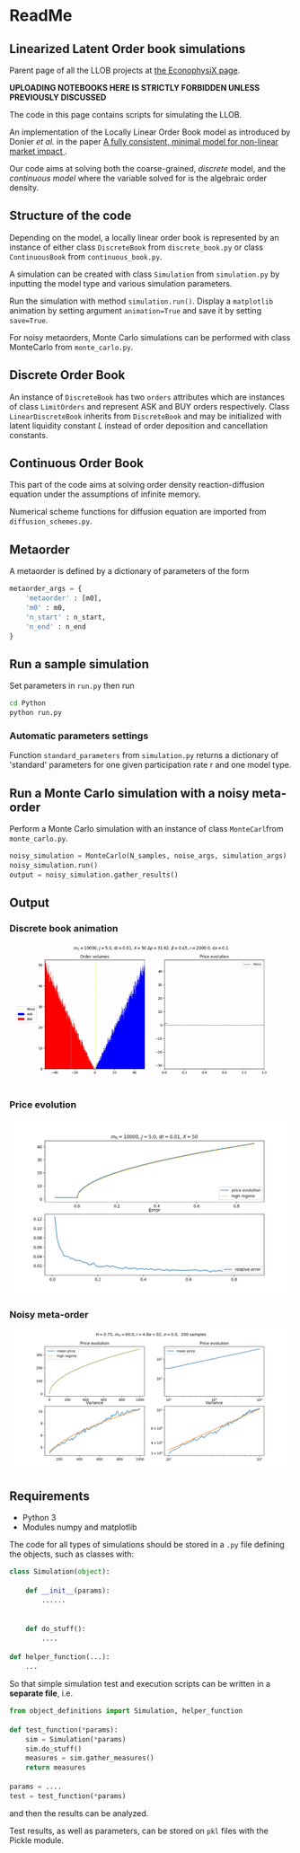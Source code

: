 # ReadMe 

## Linearized Latent Order book simulations
Parent page of all the LLOB projects at  [the EconophysiX page](https://econophysix-confluence.atlassian.net/wiki/spaces/RES/pages/43679790/LLOBs).


**UPLOADING NOTEBOOKS HERE IS STRICTLY FORBIDDEN UNLESS PREVIOUSLY DISCUSSED**

The code in this page contains scripts for simulating the LLOB.


An implementation of the Locally Linear Order Book model as introduced by Donier *et al.* in the paper [A fully consistent, minimal model for non-linear market impact ](https://https://arxiv.org/abs/1412.0141).

Our code aims at solving both the coarse-grained, *discrete* model, and the *continuous model* where the variable solved for is the algebraic order density.

## Structure of the code

Depending on the model, a locally linear order book is represented by an instance of either class `DiscreteBook` from `discrete_book.py` or class `ContinuousBook` from `continuous_book.py`.

A simulation can be created with class `Simulation` from `simulation.py` by inputting the model type and various simulation parameters.

Run the simulation with method `simulation.run()`. Display a `matplotlib` animation by setting argument `animation=True` and save it by setting `save=True`.

For noisy metaorders, Monte Carlo simulations can be performed with class MonteCarlo from `monte_carlo.py`.

## Discrete Order Book

An instance of `DiscreteBook` has two `orders` attributes which are instances of class `LimitOrders` and represent ASK and BUY orders respectively.
Class `LinearDiscreteBook` inherits from `DiscreteBook` and may be initialized with latent liquidity constant *L* instead of order deposition and cancellation constants.

## Continuous Order Book

This part of the code aims at solving order density reaction-diffusion equation under the assumptions of infinite memory.

Numerical scheme functions for diffusion equation are imported from `diffusion_schemes.py`.

## Metaorder
A metaorder is defined by a dictionary of parameters of the form
```python
metaorder_args = {
    'metaorder' : [m0],
    'm0' : m0,
    'n_start' : n_start,
    'n_end' : n_end
}
```

## Run a sample simulation
Set parameters in `run.py` then run

```bash
cd Python
python run.py
```

### Automatic parameters settings

Function `standard_parameters` from `simulation.py` returns a dictionary of 'standard' parameters for one given participation rate r and one model type.


## Run a Monte Carlo simulation with a noisy meta-order

Perform a Monte Carlo simulation with an instance of class `MonteCarl`from `monte_carlo.py`.

```Python
noisy_simulation = MonteCarlo(N_samples, noise_args, simulation_args)
noisy_simulation.run()
output = noisy_simulation.gather_results()
```

## Output

### Discrete book animation
![Discrete book animation](demo/histogram.gif)
### Price evolution
![Price impact vs theory](demo/vs_theory.png)
### Noisy meta-order
![Noisy meta-order](demo/monte_carlo.png)

## Requirements
* Python 3
* Modules numpy and matplotlib


The code for all types of simulations should be stored in a `.py` file defining the objects, such as classes with:

```python
class Simulation(object):

	def __init__(params):
		...... 


    def do_stuff():
		....
        
def helper_function(...):
    ...
```


So that simple simulation test and execution scripts can be written in a **separate file**, i.e.

```python
from object_definitions import Simulation, helper_function

def test_function(*params):
	sim = Simulation(*params)
	sim.do_stuff()
	measures = sim.gather_measures()
	return measures

params = ....
test = test_function(*params)
```
and then the results can be analyzed.

Test results, as well as parameters, can be stored on `pkl` files with the Pickle module.


